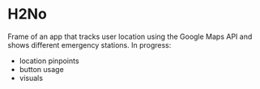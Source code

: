 # H2No
Frame of an app that tracks user location using the Google Maps API and shows different emergency stations.
In progress: 
- location pinpoints
- button usage
- visuals 
